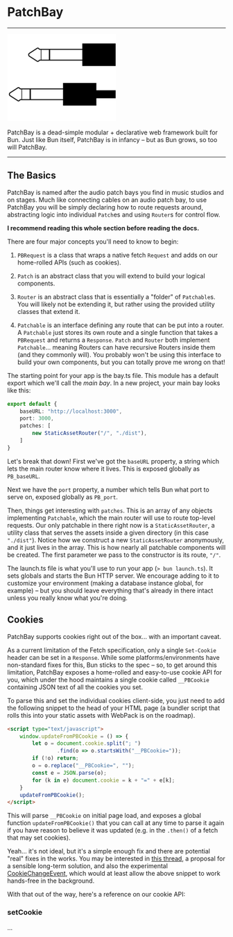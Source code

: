 # PatchBay

---

<img src="PatchBay-logo.png" alt="PatchBay Logo" width="250">

PatchBay is a dead-simple modular + declarative web framework built for Bun. Just like Bun itself, PatchBay is in
infancy – but as Bun grows, so too will PatchBay.

---

## The Basics

PatchBay is named after the audio patch bays you find in music studios and on stages. Much like connecting cables on
an audio patch bay, to use PatchBay you will be simply declaring how to route requests around, abstracting logic into
individual `Patch`es and using `Router`s for control flow.

**I recommend reading this whole section before reading the docs.**

There are four major concepts you'll need to know to begin:

1. `PBRequest` is a class that wraps a native fetch `Request` and adds on our home-rolled APIs (such as cookies).
   

2. `Patch` is an abstract class that you will extend to build your logical components.
   

3. `Router` is an abstract class that is essentially a "folder" of `Patchable`s. You will likely not be extending it,
   but rather using the provided utility classes that extend it.
   

4. `Patchable` is an interface defining any route that can be put into a router. A `Patchable` just stores its own
   route and a single function that takes a `PBRequest` and returns a `Response`. `Patch` and `Router` both implement
   `Patchable`... meaning Routers can have recursive Routers inside them (and they commonly will). You probably won't
   be using this interface to build your own components, but you can totally prove me wrong on that!

The starting point for your app is the bay.ts file. This module has a default export which we'll call
the *main bay*. In a new project, your main bay looks like this:

```typescript
export default {
    baseURL: "http://localhost:3000",
    port: 3000,
    patches: [
        new StaticAssetRouter("/", "./dist"),
    ]
}
```

Let's break that down! First we've got the `baseURL` property, a string which lets the main router know where it
lives. This is exposed globally as `PB_baseURL`.

Next we have the `port` property, a number which tells Bun what port
to serve on, exposed globally as `PB_port`.

Then, things get interesting with `patches`. This is an array of any objects implementing `Patchable`, which the main
router will use to route top-level requests. Our only patchable in there right now is a `StaticAssetRouter`, a utility
class that serves the assets inside a given directory (in this case `"./dist"`). Notice how we construct a new
`StaticAssetRouter` anonymously, and it just lives in the array. This is how nearly all patchable components will be
created. The first parameter we pass to the constructor is its route, `"/"`.

The launch.ts file is what you'll use to run your app (`> bun launch.ts`). It sets globals and starts the Bun HTTP
server. We encourage adding to it to customize your environment (making a database instance global, for example) – but
you should leave everything that's already in there intact unless you really know what you're doing.

## Cookies

PatchBay supports cookies right out of the box... with an important caveat.

As a current limitation of the Fetch specification, only a single `Set-Cookie` header can be set in a `Response`.
While some platforms/environments have non-standard fixes for this, Bun sticks to the spec – so, to get around this
limitation, PatchBay exposes a home-rolled and easy-to-use cookie API for you, which under the hood maintains a single
cookie called `__PBCookie` containing JSON text of all the cookies you set.

To parse this and set the individual cookies client-side, you just need to add the following snippet to the head of
your HTML page (a bundler script that rolls this into your static assets with WebPack is on the roadmap).

```html
<script type="text/javascript">
    window.updateFromPBCookie = () => {
        let o = document.cookie.split("; ")
                .find(o => o.startsWith("__PBCookie="));
        if (!o) return;
        o = o.replace("__PBCookie=", "");
        const e = JSON.parse(o);
        for (k in e) document.cookie = k + "=" + e[k];
    }
    updateFromPBCookie();
</script>
```

This will parse `__PBCookie` on initial page load, and exposes a global function `updateFromPBCookie()` that you can
call at any time to parse it again if you have reason to believe it was updated (e.g. in the `.then()` of a fetch that
may set cookies).

Yeah... it's not ideal, but it's a simple enough fix and there are potential "real" fixes in the works. You may be
interested in [this thread](https://github.com/whatwg/fetch/pull/1346), a proposal for a sensible long-term solution,
and also the experimental [CookieChangeEvent](https://developer.mozilla.org/en-US/docs/Web/API/CookieChangeEvent),
which would at least allow the above snippet to work hands-free in the background.

With that out of the way, here's a reference on our cookie API:

### setCookie

...
